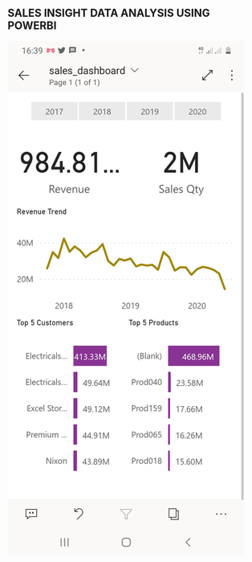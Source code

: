 ## SALES INSIGHT DATA ANALYSIS USING POWERBI

<img alt="Mobile Screen Sales Insight" src="./mobilescreen.jpg" />
